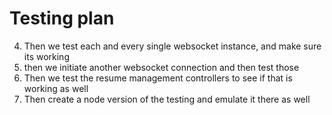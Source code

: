 # Testing plan

4. Then we test each and every single websocket instance, and make sure its working
5. then we initiate another websocket connection and then test those
6. Then we test the resume management controllers to see if that is working as well
7. Then create a node version of the testing and emulate it there as well